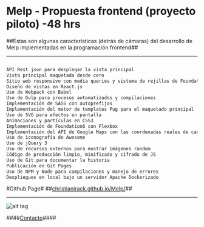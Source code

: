 
# Melp - Propuesta frontend (proyecto piloto) -48 hrs #
##Estas son algunas características (detrás de cámaras) del desarrollo de Melp implementadas en la programación frontend##
***
```sh

API Rest json para desplegar la vista principal
Vista principal maquetada desde cero
Sitio web responsivo con media queries y sistema de rejillas de Foundation 6
Diseño de vistas en React.js
Uso de Webpack con Babel
Uso de Gulp para procesos automatizados y compilaciones
Implementación de SASS con autoprefijos
Implementación del motor de templates Pug para el maquetado principal
Uso de SVG para efectos en pantalla
Animaciones y partículas en CSS3
Implementación de Foundation6 con Flexbox
Implementación del API de Google Maps con las coordenadas reales de cada ficha
Uso de iconografía de Awesome
Uso de jQuery 3
Uso de recursos externos para mostrar imágenes random
Código de producción limpio, minificado y cifrado de JS
Uso de Git para documentar la historia
Publicación en Git Pages
Uso de NPM y Node para compilaciones y manejo de errores
Despliegues en local bajo un servidor Apache Dockerizado

```
#Github Page# 
##[christianirack.github.io/Melp/](https://christianirack.github.io/Melp/)##

***

![alt tag](http://irack.mx/websites/melp/landing.png)

####[Contacto](http://irack.mx/cv.pdf)####
